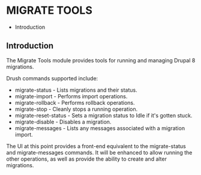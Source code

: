 # MIGRATE TOOLS

 * Introduction 

## Introduction
 The Migrate Tools module provides tools for running and managing Drupal
8 migrations.

Drush commands supported include:

 -   migrate-status - Lists migrations and their status.
 -   migrate-import - Performs import operations.
 -   migrate-rollback - Performs rollback operations.
 -   migrate-stop - Cleanly stops a running operation.
 -   migrate-reset-status - Sets a migration status to Idle if it's
    gotten stuck.
 -   migrate-disable - Disables a migration.
 -   migrate-messages - Lists any messages associated with a migration
    import.

 The UI at this point provides a front-end equivalent to the
migrate-status and migrate-messages commands. It will be enhanced to
allow running the other operations, as well as provide the ability to
create and alter migrations.
